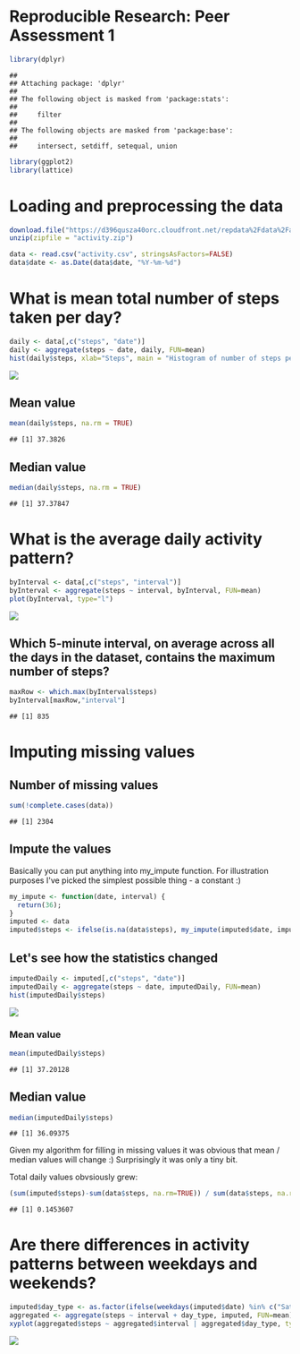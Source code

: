 # Reproducible Research: Peer Assessment 1


```r
library(dplyr)
```

```
## 
## Attaching package: 'dplyr'
## 
## The following object is masked from 'package:stats':
## 
##     filter
## 
## The following objects are masked from 'package:base':
## 
##     intersect, setdiff, setequal, union
```

```r
library(ggplot2)
library(lattice)
```

# Loading and preprocessing the data

```r
download.file("https://d396qusza40orc.cloudfront.net/repdata%2Fdata%2Factivity.zip", destfile="activity.zip", method="curl")
unzip(zipfile = "activity.zip")
```


```r
data <- read.csv("activity.csv", stringsAsFactors=FALSE)
data$date <- as.Date(data$date, "%Y-%m-%d")
```

# What is mean total number of steps taken per day?

```r
daily <- data[,c("steps", "date")]
daily <- aggregate(steps ~ date, daily, FUN=mean)
hist(daily$steps, xlab="Steps", main = "Histogram of number of steps per day")
```

![](PA1_template_files/figure-html/unnamed-chunk-4-1.png) 

## Mean value

```r
mean(daily$steps, na.rm = TRUE)
```

```
## [1] 37.3826
```

## Median value

```r
median(daily$steps, na.rm = TRUE)
```

```
## [1] 37.37847
```

# What is the average daily activity pattern?

```r
byInterval <- data[,c("steps", "interval")]
byInterval <- aggregate(steps ~ interval, byInterval, FUN=mean)
plot(byInterval, type="l")
```

![](PA1_template_files/figure-html/unnamed-chunk-7-1.png) 

## Which 5-minute interval, on average across all the days in the dataset, contains the maximum number of steps?

```r
maxRow <- which.max(byInterval$steps)
byInterval[maxRow,"interval"]
```

```
## [1] 835
```

# Imputing missing values
## Number of missing values

```r
sum(!complete.cases(data))
```

```
## [1] 2304
```

## Impute the values
Basically you can put anything into my_impute function. 
For illustration purposes I've picked the simplest possible thing - a constant :)

```r
my_impute <- function(date, interval) {
  return(36);
}
imputed <- data
imputed$steps <- ifelse(is.na(data$steps), my_impute(imputed$date, imputed$interval), data$steps)
```

## Let's see how the statistics changed

```r
imputedDaily <- imputed[,c("steps", "date")]
imputedDaily <- aggregate(steps ~ date, imputedDaily, FUN=mean)
hist(imputedDaily$steps)
```

![](PA1_template_files/figure-html/unnamed-chunk-11-1.png) 

### Mean value

```r
mean(imputedDaily$steps)
```

```
## [1] 37.20128
```

## Median value

```r
median(imputedDaily$steps)
```

```
## [1] 36.09375
```

Given my algorithm for filling in missing values it was obvious that mean / median values will change :) Surprisingly it was only a tiny bit.

Total daily values obvsiously grew:

```r
(sum(imputed$steps)-sum(data$steps, na.rm=TRUE)) / sum(data$steps, na.rm=TRUE)
```

```
## [1] 0.1453607
```

# Are there differences in activity patterns between weekdays and weekends?

```r
imputed$day_type <- as.factor(ifelse(weekdays(imputed$date) %in% c("Saturday", "Sunday"), "weekend", "weekday"))
aggregated <- aggregate(steps ~ interval + day_type, imputed, FUN=mean)
xyplot(aggregated$steps ~ aggregated$interval | aggregated$day_type, type = "l")
```

![](PA1_template_files/figure-html/unnamed-chunk-15-1.png) 
